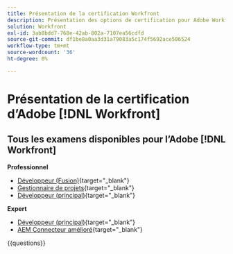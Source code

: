 ```yaml
---
title: Présentation de la certification Workfront
description: Présentation des options de certification pour Adobe Workfront
solution: Workfront
exl-id: 3ab8bdd7-768e-42ab-802a-7107ea56cdfd
source-git-commit: df1be8a0aa3d31a79083a5c174f5692ace506524
workflow-type: tm+mt
source-wordcount: '36'
ht-degree: 0%

---
```


# Présentation de la certification d’Adobe [!DNL Workfront]

## Tous les examens disponibles pour l’Adobe [!DNL Workfront]

**Professionnel**

* [Développeur (Fusion)](https://certification.adobe.com/certification/fusion-developer-professional){target="_blank"} <!--AD0-E902-->
* [Gestionnaire de projets](https://certification.adobe.com/certification/project-manager-professional){target="_blank"} <!--AD0-E903-->
* [Développeur (principal)](https://certification.adobe.com/certification/core-developer-professional){target="_blank"} <!--AD0-E908-->

**Expert**

* [Développeur (principal)](https://certification.adobe.com/certification/core-developer-expert){target="_blank"} <!--AD0-E907-->
* [AEM Connecteur amélioré](https://certification.adobe.com/certification/experience-manager-enhanced-connector-expert){target="_blank"} <!--AD0-E906-->

{{questions}}

